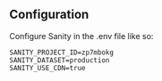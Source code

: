 ## Configuration

Configure Sanity in the .env file like so:

```
SANITY_PROJECT_ID=zp7mbokg
SANITY_DATASET=production
SANITY_USE_CDN=true
```